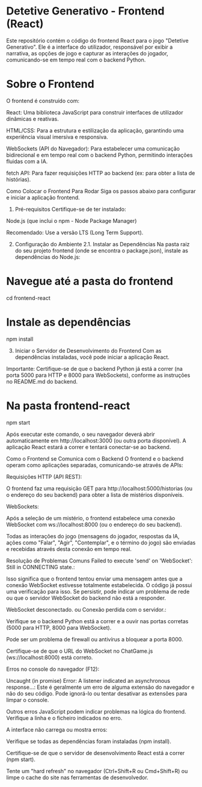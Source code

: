 # Detetive Generativo - Frontend (React)
Este repositório contém o código do frontend React para o jogo "Detetive Generativo". Ele é a interface do utilizador, responsável por exibir a narrativa, as opções de jogo e capturar as interações do jogador, comunicando-se em tempo real com o backend Python.

# Sobre o Frontend
O frontend é construído com:

React: Uma biblioteca JavaScript para construir interfaces de utilizador dinâmicas e reativas.

HTML/CSS: Para a estrutura e estilização da aplicação, garantindo uma experiência visual imersiva e responsiva.

WebSockets (API do Navegador): Para estabelecer uma comunicação bidirecional e em tempo real com o backend Python, permitindo interações fluidas com a IA.

fetch API: Para fazer requisições HTTP ao backend (ex: para obter a lista de histórias).

Como Colocar o Frontend Para Rodar
Siga os passos abaixo para configurar e iniciar a aplicação frontend.

1. Pré-requisitos
Certifique-se de ter instalado:

Node.js (que inclui o npm - Node Package Manager)

Recomendado: Use a versão LTS (Long Term Support).

2. Configuração do Ambiente
2.1. Instalar as Dependências
Na pasta raiz do seu projeto frontend (onde se encontra o package.json), instale as dependências do Node.js:

# Navegue até a pasta do frontend
cd frontend-react

# Instale as dependências
npm install

3. Iniciar o Servidor de Desenvolvimento do Frontend
Com as dependências instaladas, você pode iniciar a aplicação React.

Importante: Certifique-se de que o backend Python já está a correr (na porta 5000 para HTTP e 8000 para WebSockets), conforme as instruções no README.md do backend.

# Na pasta frontend-react
npm start

Após executar este comando, o seu navegador deverá abrir automaticamente em http://localhost:3000 (ou outra porta disponível). A aplicação React estará a correr e tentará conectar-se ao backend.

Como o Frontend se Comunica com o Backend
O frontend e o backend operam como aplicações separadas, comunicando-se através de APIs:

Requisições HTTP (API REST):

O frontend faz uma requisição GET para http://localhost:5000/historias (ou o endereço do seu backend) para obter a lista de mistérios disponíveis.

WebSockets:

Após a seleção de um mistério, o frontend estabelece uma conexão WebSocket com ws://localhost:8000 (ou o endereço do seu backend).

Todas as interações do jogo (mensagens do jogador, respostas da IA, ações como "Falar", "Agir", "Contemplar", e o término do jogo) são enviadas e recebidas através desta conexão em tempo real.

Resolução de Problemas Comuns
Failed to execute 'send' on 'WebSocket': Still in CONNECTING state.:

Isso significa que o frontend tentou enviar uma mensagem antes que a conexão WebSocket estivesse totalmente estabelecida. O código já possui uma verificação para isso. Se persistir, pode indicar um problema de rede ou que o servidor WebSocket do backend não está a responder.

WebSocket desconectado. ou Conexão perdida com o servidor.:

Verifique se o backend Python está a correr e a ouvir nas portas corretas (5000 para HTTP, 8000 para WebSocket).

Pode ser um problema de firewall ou antivírus a bloquear a porta 8000.

Certifique-se de que o URL do WebSocket no ChatGame.js (ws://localhost:8000) está correto.

Erros no console do navegador (F12):

Uncaught (in promise) Error: A listener indicated an asynchronous response...: Este é geralmente um erro de alguma extensão do navegador e não do seu código. Pode ignorá-lo ou tentar desativar as extensões para limpar o console.

Outros erros JavaScript podem indicar problemas na lógica do frontend. Verifique a linha e o ficheiro indicados no erro.

A interface não carrega ou mostra erros:

Verifique se todas as dependências foram instaladas (npm install).

Certifique-se de que o servidor de desenvolvimento React está a correr (npm start).

Tente um "hard refresh" no navegador (Ctrl+Shift+R ou Cmd+Shift+R) ou limpe o cache do site nas ferramentas de desenvolvedor.